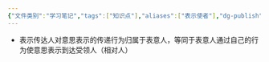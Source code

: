 ```yaml
---
{"文件类别":"学习笔记","tags":["知识点"],"aliases":["表示使者"],"dg-publish":true,"permalink":"/学习笔记/知识点/表示传达人/","dgPassFrontmatter":true}
---
```


- 表示传达人对意思表示的传递行为归属于表意人，等同于表意人通过自己的行为使意思表示到达受领人（相对人）